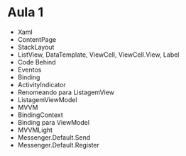 # Aula 1 #

* Xaml
* ContentPage
* StackLayout
* ListView, DataTemplate, ViewCell, ViewCell.View, Label
* Code Behind
* Eventos
* Binding
* ActivityIndicator
* Renomeando para ListagemView
* ListagemViewModel
* MVVM
* BindingContext
* Binding para ViewModel
* MVVMLight
* Messenger.Default.Send
* Messenger.Default.Register
